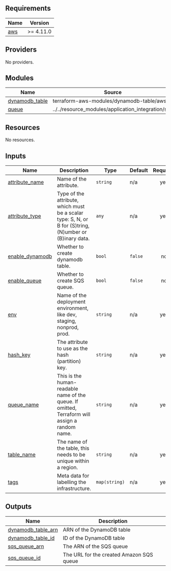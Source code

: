 ## Requirements

| Name | Version |
|------|---------|
| <a name="requirement_aws"></a> [aws](#requirement\_aws) | >= 4.11.0 |

## Providers

No providers.

## Modules

| Name | Source | Version |
|------|--------|---------|
| <a name="module_dynamodb_table"></a> [dynamodb\_table](#module\_dynamodb\_table) | terraform-aws-modules/dynamodb-table/aws | ~> 1.2 |
| <a name="module_queue"></a> [queue](#module\_queue) | ../../resource_modules/application_integration/sqs | n/a |

## Resources

No resources.

## Inputs

| Name | Description | Type | Default | Required |
|------|-------------|------|---------|:--------:|
| <a name="input_attribute_name"></a> [attribute\_name](#input\_attribute\_name) | Name of the attribute. | `string` | n/a | yes |
| <a name="input_attribute_type"></a> [attribute\_type](#input\_attribute\_type) | Type of the attribute, which must be a scalar type: S, N, or B for (S)tring, (N)umber or (B)inary data. | `any` | n/a | yes |
| <a name="input_enable_dynamodb"></a> [enable\_dynamodb](#input\_enable\_dynamodb) | Whether to create dynamodb table. | `bool` | `false` | no |
| <a name="input_enable_queue"></a> [enable\_queue](#input\_enable\_queue) | Whether to create SQS queue. | `bool` | `false` | no |
| <a name="input_env"></a> [env](#input\_env) | Name of the deployment environment, like dev, staging, nonprod, prod. | `string` | n/a | yes |
| <a name="input_hash_key"></a> [hash\_key](#input\_hash\_key) | The attribute to use as the hash (partition) key. | `string` | n/a | yes |
| <a name="input_queue_name"></a> [queue\_name](#input\_queue\_name) | This is the human-readable name of the queue. If omitted, Terraform will assign a random name. | `string` | n/a | yes |
| <a name="input_table_name"></a> [table\_name](#input\_table\_name) | The name of the table, this needs to be unique within a region. | `string` | n/a | yes |
| <a name="input_tags"></a> [tags](#input\_tags) | Meta data for labelling the infrastructure. | `map(string)` | n/a | yes |

## Outputs

| Name | Description |
|------|-------------|
| <a name="output_dynamodb_table_arn"></a> [dynamodb\_table\_arn](#output\_dynamodb\_table\_arn) | ARN of the DynamoDB table |
| <a name="output_dynamodb_table_id"></a> [dynamodb\_table\_id](#output\_dynamodb\_table\_id) | ID of the DynamoDB table |
| <a name="output_sqs_queue_arn"></a> [sqs\_queue\_arn](#output\_sqs\_queue\_arn) | The ARN of the SQS queue |
| <a name="output_sqs_queue_id"></a> [sqs\_queue\_id](#output\_sqs\_queue\_id) | The URL for the created Amazon SQS queue |
